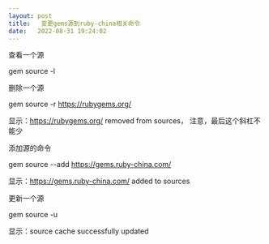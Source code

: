 ```yaml
---
layout: post
title:   变更gems源到ruby-china相关命令
date:   2022-08-31 19:24:02
---
```


查看一个源

gem source -l


删除一个源

gem source -r https://rubygems.org/

显示：https://rubygems.org/ removed from sources， 注意，最后这个斜杠不能少



添加源的命令

gem source --add https://gems.ruby-china.com/

显示：https://gems.ruby-china.com/ added to sources


更新一个源

gem source -u

显示：source cache successfully updated

